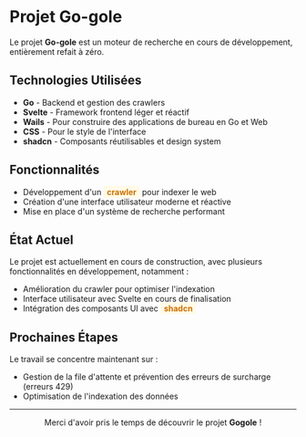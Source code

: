 # Projet Go-gole

Le projet **Go-gole** est un moteur de recherche en cours de développement, entièrement refait à zéro.

## Technologies Utilisées
- **Go** - Backend et gestion des crawlers
- **Svelte** - Framework frontend léger et réactif
- **Wails** - Pour construire des applications de bureau en Go et Web
- **CSS** - Pour le style de l'interface
- **shadcn** - Composants réutilisables et design system

## Fonctionnalités
- Développement d'un <span style="background-color: #fffae6; padding: 2px 6px; border-radius: 3px; color: #cc7000; font-weight: bold;">crawler</span> pour indexer le web
- Création d'une interface utilisateur moderne et réactive
- Mise en place d'un système de recherche performant

## État Actuel
Le projet est actuellement en cours de construction, avec plusieurs fonctionnalités en développement, notamment :
- Amélioration du crawler pour optimiser l'indexation
- Interface utilisateur avec Svelte en cours de finalisation
- Intégration des composants UI avec <span style="background-color: #fffae6; padding: 2px 6px; border-radius: 3px; color: #cc7000; font-weight: bold;">shadcn</span>

## Prochaines Étapes
Le travail se concentre maintenant sur :
- Gestion de la file d'attente et prévention des erreurs de surcharge (erreurs 429)
- Optimisation de l'indexation des données

---

<p style="text-align: center;">Merci d'avoir pris le temps de découvrir le projet <strong>Gogole</strong> !</p>
